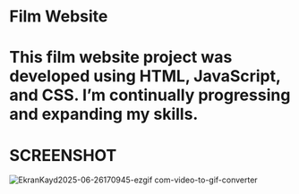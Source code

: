 # Film Website
# This film website project was developed using HTML, JavaScript, and CSS. I’m continually progressing and expanding my skills.
# SCREENSHOT
![EkranKayd2025-06-26170945-ezgif com-video-to-gif-converter](https://github.com/user-attachments/assets/7a2221b7-33fe-4244-9f32-c273fe0cfd64)

